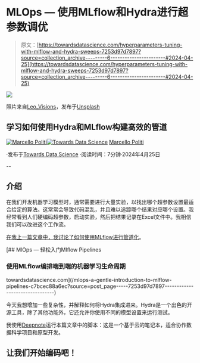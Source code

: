 # MLOps — 使用MLflow和Hydra进行超参数调优

> 原文：[https://towardsdatascience.com/hyperparameters-tuning-with-mlflow-and-hydra-sweeps-7253d97d7897?source=collection_archive---------6-----------------------#2024-04-25](https://towardsdatascience.com/hyperparameters-tuning-with-mlflow-and-hydra-sweeps-7253d97d7897?source=collection_archive---------6-----------------------#2024-04-25)

![](../Images/b1361f4c04ef4d3828f567feb107e982.png)

照片来自[Leo_Visions](https://unsplash.com/@leo_visions_?utm_source=medium&utm_medium=referral)，发布于[Unsplash](https://unsplash.com/?utm_source=medium&utm_medium=referral)

## 学习如何使用Hydra和MLflow构建高效的管道

[](https://medium.com/@marcellopoliti?source=post_page---byline--7253d97d7897--------------------------------)[![Marcello Politi](../Images/484e44571bd2e75acfe5fef3146ab3c2.png)](https://medium.com/@marcellopoliti?source=post_page---byline--7253d97d7897--------------------------------)[](https://towardsdatascience.com/?source=post_page---byline--7253d97d7897--------------------------------)[![Towards Data Science](../Images/a6ff2676ffcc0c7aad8aaf1d79379785.png)](https://towardsdatascience.com/?source=post_page---byline--7253d97d7897--------------------------------) [Marcello Politi](https://medium.com/@marcellopoliti?source=post_page---byline--7253d97d7897--------------------------------)

·发布于[Towards Data Science](https://towardsdatascience.com/?source=post_page---byline--7253d97d7897--------------------------------) ·阅读时间：7分钟·2024年4月25日

--

## 介绍

在我们开发机器学习模型时，通常需要进行大量实验，以找出哪个超参数设置最适合给定的算法。这常常会导致代码混乱，并且难以追踪哪个结果对应哪个设置。我经常看到人们硬编码超参数，启动实验，然后把结果记录在Excel文件中。我相信我们可以改进这个工作流。

[在我上一篇文章中，我讨论了如何使用MLflow进行管道化](https://medium.com/towards-data-science/mlops-a-gentle-introduction-to-mlflow-pipelines-c7bcec88a6ec)。

[](/mlops-a-gentle-introduction-to-mlflow-pipelines-c7bcec88a6ec?source=post_page-----7253d97d7897--------------------------------) [## MlOps — 轻松入门Mlflow Pipelines

### 使用MLflow编排端到端的机器学习生命周期

towardsdatascience.com](/mlops-a-gentle-introduction-to-mlflow-pipelines-c7bcec88a6ec?source=post_page-----7253d97d7897--------------------------------)

今天我想增加一些复杂性，并解释如何将Hydra集成进来。Hydra是一个出色的开源工具，除了其他功能外，它还允许你使用不同的模型设置来运行测试。

我使用[Deepnote](https://deepnote.com/)运行本篇文章中的脚本：这是一个基于云的笔记本，适合协作数据科学项目和原型开发。

## 让我们开始编码吧！
